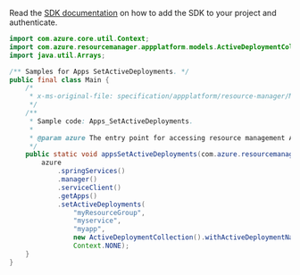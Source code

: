 Read the [SDK documentation](https://github.com/Azure/azure-sdk-for-java/blob/azure-resourcemanager_2.15.0/sdk/resourcemanager/azure-resourcemanager/README.md) on how to add the SDK to your project and authenticate.

```java
import com.azure.core.util.Context;
import com.azure.resourcemanager.appplatform.models.ActiveDeploymentCollection;
import java.util.Arrays;

/** Samples for Apps SetActiveDeployments. */
public final class Main {
    /*
     * x-ms-original-file: specification/appplatform/resource-manager/Microsoft.AppPlatform/stable/2022-04-01/examples/Apps_SetActiveDeployments.json
     */
    /**
     * Sample code: Apps_SetActiveDeployments.
     *
     * @param azure The entry point for accessing resource management APIs in Azure.
     */
    public static void appsSetActiveDeployments(com.azure.resourcemanager.AzureResourceManager azure) {
        azure
            .springServices()
            .manager()
            .serviceClient()
            .getApps()
            .setActiveDeployments(
                "myResourceGroup",
                "myservice",
                "myapp",
                new ActiveDeploymentCollection().withActiveDeploymentNames(Arrays.asList("default")),
                Context.NONE);
    }
}
```
